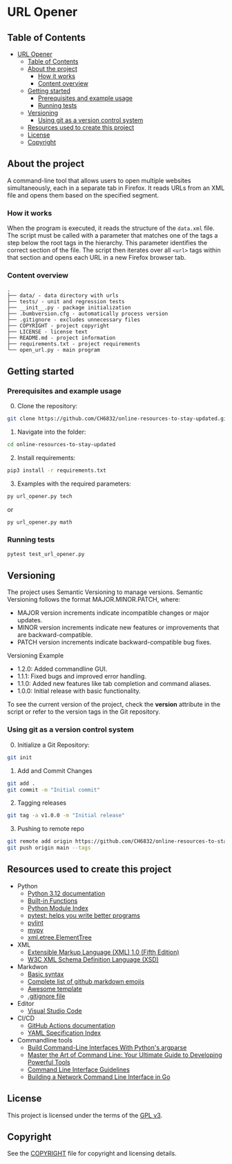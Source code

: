# URL Opener

## Table of Contents

- [URL Opener](#url-opener)
  - [Table of Contents](#table-of-contents)
  - [About the project](#about-the-project)
    - [How it works](#how-it-works)
    - [Content overview](#content-overview)
  - [Getting started](#getting-started)
    - [Prerequisites and example usage](#prerequisites-and-example-usage)
    - [Running tests](#running-tests)
  - [Versioning](#versioning)
    - [Using git as a version control system](#using-git-as-a-version-control-system)
  - [Resources used to create this project](#resources-used-to-create-this-project)
  - [License](#license)
  - [Copyright](#copyright)

## About the project

A command-line tool that allows users to open multiple websites simultaneously, each in a separate tab in Firefox. It reads URLs from an XML file and opens them based on the specified segment.

### How it works

When the program is executed, it reads the structure of the `data.xml` file. The script must be called with a parameter that matches one of the tags a step below the root tags in the hierarchy. This parameter identifies the correct section of the file. The script then iterates over all `<url>` tags within that section and opens each URL in a new Firefox browser tab.

### Content overview

    .
    ├── data/ - data directory with urls
    ├── tests/ - unit and regression tests
    ├── __init__.py - package initialization
    ├── .bumbversion.cfg - automatically process version
    ├── .gitignore - excludes unnecessary files
    ├── COPYRIGHT - project copyright
    ├── LICENSE - license text
    ├── README.md - project information
    ├── requirements.txt - project requirements
    └── open_url.py - main program

## Getting started

### Prerequisites and example usage

0. Clone the repository:

```bash
git clone https://github.com/CH6832/online-resources-to-stay-updated.git
```

1. Navigate into the folder:

```bash
cd online-resources-to-stay-updated
```

2. Install requirements:

```bash
pip3 install -r requirements.txt
```

3. Examples with the required parameters:

```bash
py url_opener.py tech
```

or

```bash
py url_opener.py math
```

### Running tests

```bash
pytest test_url_opener.py
```

## Versioning

The project uses Semantic Versioning to manage versions. Semantic Versioning follows the format MAJOR.MINOR.PATCH, where:

* MAJOR version increments indicate incompatible changes or major updates.
* MINOR version increments indicate new features or improvements that are backward-compatible.
* PATCH version increments indicate backward-compatible bug fixes.

Versioning Example

* 1.2.0: Added commandline GUI.
* 1.1.1: Fixed bugs and improved error handling.
* 1.1.0: Added new features like tab completion and command aliases.
* 1.0.0: Initial release with basic functionality.

To see the current version of the project, check the __version__ attribute in the script or refer to the version tags in the Git repository.

### Using git as a version control system

0. Initialize a Git Repository:

```sh
git init
```

1. Add and Commit Changes

```sh
git add .
git commit -m "Initial commit"
```

2. Tagging releases

```sh
git tag -a v1.0.0 -m "Initial release"

```

3. Pushing to remote repo

```sh
git remote add origin https://github.com/CH6832/online-resources-to-stay-updated.git
git push origin main --tags
```

## Resources used to create this project

* Python
  * [Python 3.12 documentation](https://docs.python.org/3/)
  * [Built-in Functions](https://docs.python.org/3/library/functions.html)
  * [Python Module Index](https://docs.python.org/3/py-modindex.html)
  * [pytest: helps you write better programs](https://docs.pytest.org/en/8.2.x/)
  * [pylint](https://pylint.readthedocs.io/en/stable/)
  * [mypy](https://mypy.readthedocs.io/en/stable/)
  * [xml.etree.ElementTree](https://docs.python.org/3.11/library/xml.etree.elementtree.html)
* XML
  * [Extensible Markup Language (XML) 1.0 (Fifth Edition)](https://www.w3.org/TR/xml/)
  * [W3C XML Schema Definition Language (XSD)](https://www.w3.org/TR/xmlschema11-1/)
* Markdwon
  * [Basic syntax](https://www.markdownguide.org/basic-syntax/)
  * [Complete list of github markdown emojis](https://dev.to/nikolab/complete-list-of-github-markdown-emoji-markup-5aia)
  * [Awesome template](http://github.com/Human-Activity-Recognition/blob/main/README.md)
  * [.gitignore file](https://git-scm.com/docs/gitignore)
* Editor
  * [Visual Studio Code](https://code.visualstudio.com/)
* CI/CD
  * [GitHub Actions documentation](https://docs.github.com/en/actions)
  * [YAML Specification Index](https://yaml.org/spec/)
* Commandline tools
  * [Build Command-Line Interfaces With Python's argparse](https://realpython.com/command-line-interfaces-python-argparse/)
  * [Master the Art of Command Line: Your Ultimate Guide to Developing Powerful Tools](https://hackernoon.com/master-the-art-of-command-line-your-ultimate-guide-to-developing-powerful-tools)
  * [Command Line Interface Guidelines](https://clig.dev/)
  * [Building a Network Command Line Interface in Go](https://tutorialedge.net/golang/building-a-cli-in-go/)

## License

This project is licensed under the terms of the [GPL v3](LICENSE).

## Copyright

See the [COPYRIGHT](COPYRIGHT) file for copyright and licensing details.
